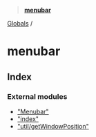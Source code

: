 > **[menubar](README.md)**

[Globals](globals.md) /

# menubar

## Index

### External modules

* ["Menubar"](modules/_menubar_.md)
* ["index"](modules/_index_.md)
* ["util/getWindowPosition"](modules/_util_getwindowposition_.md)